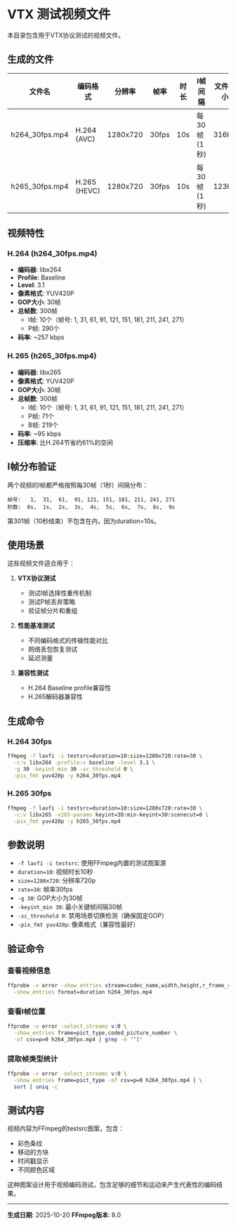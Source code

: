 # VTX 测试视频文件

本目录包含用于VTX协议测试的视频文件。

## 生成的文件

| 文件名 | 编码格式 | 分辨率 | 帧率 | 时长 | I帧间隔 | 文件大小 |
|--------|----------|--------|------|------|---------|----------|
| h264_30fps.mp4 | H.264 (AVC) | 1280x720 | 30fps | 10s | 每30帧 (1秒) | 316KB |
| h265_30fps.mp4 | H.265 (HEVC) | 1280x720 | 30fps | 10s | 每30帧 (1秒) | 123KB |

## 视频特性

### H.264 (h264_30fps.mp4)
- **编码器**: libx264
- **Profile**: Baseline
- **Level**: 3.1
- **像素格式**: YUV420P
- **GOP大小**: 30帧
- **总帧数**: 300帧
  - I帧: 10个（帧号: 1, 31, 61, 91, 121, 151, 181, 211, 241, 271）
  - P帧: 290个
- **码率**: ~257 kbps

### H.265 (h265_30fps.mp4)
- **编码器**: libx265
- **像素格式**: YUV420P
- **GOP大小**: 30帧
- **总帧数**: 300帧
  - I帧: 10个（帧号: 1, 31, 61, 91, 121, 151, 181, 211, 241, 271）
  - P帧: 71个
  - B帧: 219个
- **码率**: ~95 kbps
- **压缩率**: 比H.264节省约61%的空间

## I帧分布验证

两个视频的I帧都严格按照每30帧（1秒）间隔分布：

```
帧号:   1,  31,  61,  91, 121, 151, 181, 211, 241, 271
秒数:  0s,  1s,  2s,  3s,  4s,  5s,  6s,  7s,  8s,  9s
```

第301帧（10秒结束）不包含在内，因为duration=10s。

## 使用场景

这些视频文件适合用于：

1. **VTX协议测试**
   - 测试I帧选择性重传机制
   - 测试P帧丢弃策略
   - 验证帧分片和重组

2. **性能基准测试**
   - 不同编码格式的传输性能对比
   - 网络丢包恢复测试
   - 延迟测量

3. **兼容性测试**
   - H.264 Baseline profile兼容性
   - H.265解码器兼容性

## 生成命令

### H.264 30fps
```bash
ffmpeg -f lavfi -i testsrc=duration=10:size=1280x720:rate=30 \
  -c:v libx264 -profile:v baseline -level 3.1 \
  -g 30 -keyint_min 30 -sc_threshold 0 \
  -pix_fmt yuv420p -y h264_30fps.mp4
```

### H.265 30fps
```bash
ffmpeg -f lavfi -i testsrc=duration=10:size=1280x720:rate=30 \
  -c:v libx265 -x265-params keyint=30:min-keyint=30:scenecut=0 \
  -pix_fmt yuv420p -y h265_30fps.mp4
```

## 参数说明

- `-f lavfi -i testsrc`: 使用FFmpeg内置的测试图案源
- `duration=10`: 视频时长10秒
- `size=1280x720`: 分辨率720p
- `rate=30`: 帧率30fps
- `-g 30`: GOP大小为30帧
- `-keyint_min 30`: 最小关键帧间隔30帧
- `-sc_threshold 0`: 禁用场景切换检测（确保固定GOP）
- `-pix_fmt yuv420p`: 像素格式（兼容性最好）

## 验证命令

### 查看视频信息
```bash
ffprobe -v error -show_entries stream=codec_name,width,height,r_frame_rate,nb_frames \
  -show_entries format=duration h264_30fps.mp4
```

### 查看I帧位置
```bash
ffprobe -v error -select_streams v:0 \
  -show_entries frame=pict_type,coded_picture_number \
  -of csv=p=0 h264_30fps.mp4 | grep -n "^I"
```

### 提取帧类型统计
```bash
ffprobe -v error -select_streams v:0 \
  -show_entries frame=pict_type -of csv=p=0 h264_30fps.mp4 | \
  sort | uniq -c
```

## 测试内容

视频内容为FFmpeg的testsrc图案，包含：
- 彩色条纹
- 移动的方块
- 时间戳显示
- 不同颜色区域

这种图案设计用于视频编码测试，包含足够的细节和运动来产生代表性的编码结果。

---

**生成日期**: 2025-10-20
**FFmpeg版本**: 8.0
